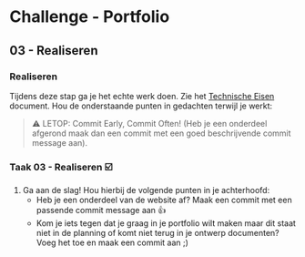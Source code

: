 # Challenge - Portfolio
## 03 - Realiseren

### Realiseren

Tijdens deze stap ga je het echte werk doen. Zie het [Technische Eisen](technische-eisen.md) document. Hou de onderstaande punten in gedachten terwijl je werkt:

> :warning: LETOP: Commit Early, Commit Often! (Heb je een onderdeel afgerond maak dan een commit met een goed beschrijvende commit message aan).

### Taak 03 - Realiseren :ballot_box_with_check:

1. Ga aan de slag! Hou hierbij de volgende punten in je achterhoofd:
   - Heb je een onderdeel van de website af? Maak een commit met een passende commit message aan :+1:
   - Kom je iets tegen dat je graag in je portfolio wilt maken maar dit staat niet in de planning of komt niet terug in je ontwerp documenten? Voeg het toe en maak een commit aan ;)
